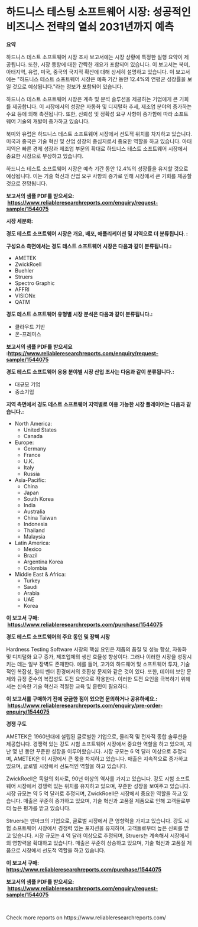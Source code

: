 <p><h1>하드니스 테스팅 소프트웨어 시장: 성공적인 비즈니스 전략의 열쇠 2031년까지 예측</h1></p><p><strong>요약</strong></p>
<p><p>하드니스 테스트 소프트웨어 시장 조사 보고서에는 시장 상황에 특정한 실행 요약이 제공됩니다. 또한, 시장 동향에 대한 간략한 개요가 포함되어 있습니다. 이 보고서는 북미, 아태지역, 유럽, 미국, 중국의 국지적 확산에 대해 상세히 설명하고 있습니다. 이 보고서에는 "하드니스 테스트 소프트웨어 시장은 예측 기간 동안 12.4%의 연평균 성장률을 보일 것으로 예상됩니다."라는 정보가 포함되어 있습니다.</p><p>하드니스 테스트 소프트웨어 시장은 계측 및 분석 솔루션을 제공하는 기업에게 큰 기회를 제공합니다. 이 시장에서의 성장은 자동화 및 디지털화 추세, 제조업 분야의 증가하는 수요 등에 의해 촉진됩니다. 또한, 신뢰성 및 정확성 요구 사항이 증가함에 따라 소프트웨어 기술의 개발이 증가하고 있습니다.</p><p>북미와 유럽은 하드니스 테스트 소프트웨어 시장에서 선도적 위치를 차지하고 있습니다. 미국과 중국은 기술 혁신 및 산업 성장의 중심지로서 중요한 역할을 하고 있습니다. 아태지역은 빠른 경제 성장과 제조업 부문의 확대로 하드니스 테스트 소프트웨어 시장에서 중요한 시장으로 부상하고 있습니다.</p><p>하드니스 테스트 소프트웨어 시장은 예측 기간 동안 12.4%의 성장률을 유지할 것으로 예상됩니다. 이는 기술 혁신과 산업 요구 사항의 증가로 인해 시장에서 큰 기회를 제공할 것으로 전망됩니다.</p></p>
<p><strong>보고서의 샘플 PDF를 받으세요: &nbsp;<a href="https://www.reliableresearchreports.com/enquiry/request-sample/1544075">https://www.reliableresearchreports.com/enquiry/request-sample/1544075</a></strong></p>
<p><strong>시장 세분화:</strong></p>
<p><strong> 경도 테스트 소프트웨어 시장은 개요, 배포, 애플리케이션 및 지역으로 더 분류됩니다. :</strong></p>
<p><strong>구성요소 측면에서는 경도 테스트 소프트웨어 시장은 다음과 같이 분류됩니다.:</strong></p>
<p><ul><li>AMETEK</li><li>ZwickRoell</li><li>Buehler</li><li>Struers</li><li>Spectro Graphic</li><li>AFFRI</li><li>VISIONx</li><li>QATM</li></ul></p>
<p><strong> 경도 테스트 소프트웨어 유형별 시장 분석은 다음과 같이 분류됩니다.:</strong></p>
<p><ul><li>클라우드 기반</li><li>온-프레미스</li></ul></p>
<p><strong>보고서의 샘플 PDF를 받으세요 :<a href="https://www.reliableresearchreports.com/enquiry/request-sample/1544075">https://www.reliableresearchreports.com/enquiry/request-sample/1544075</a></strong></p>
<p><strong> 경도 테스트 소프트웨어 응용 분야별 시장 산업 조사는 다음과 같이 분류됩니다.:</strong></p>
<p><ul><li>대규모 기업</li><li>중소기업</li></ul></p>
<p><strong>지역 측면에서 경도 테스트 소프트웨어 지역별로 이용 가능한 시장 플레이어는 다음과 같습니다.:</strong></p>
<p><ul>
    <li>
        North America:
        <ul>
            <li>United States</li>
            <li>Canada</li>
        </ul>
    </li>
    <li>
        Europe:
        <ul>
            <li>Germany</li>
            <li>France</li>
            <li>U.K.</li>
            <li>Italy</li>
            <li>Russia</li>
        </ul>
    </li>
    <li>
        Asia-Pacific:
        <ul>
            <li>China</li>
            <li>Japan</li>
            <li>South Korea</li>
            <li>India</li>
            <li>Australia</li>
            <li>China Taiwan</li>
            <li>Indonesia</li>
            <li>Thailand</li>
            <li>Malaysia</li>
        </ul>
    </li>
    <li>
        Latin America:
        <ul>
            <li>Mexico</li>
            <li>Brazil</li>
            <li>Argentina Korea</li>
            <li>Colombia</li>
        </ul>
    </li>
    <li>
        Middle East & Africa:
        <ul>
            <li>Turkey</li>
            <li>Saudi</li>
            <li>Arabia</li>
            <li>UAE</li>
            <li>Korea</li>
        </ul>
    </li>
    </ul></p>
<p><strong>이 보고서 구매: &nbsp;<a href="https://www.reliableresearchreports.com/purchase/1544075">https://www.reliableresearchreports.com/purchase/1544075</a></strong></p>
<p><strong>경도 테스트 소프트웨어의 주요 동인 및 장벽 시장</strong></p>
<p><p>Hardness Testing Software 시장의 핵심 요인은 제품의 품질 및 성능 향상, 자동화 및 디지털화 요구 증가, 제조업체의 생산 효율성 향상이다. 그러나 이러한 시장을 성장시키는 데는 일부 장벽도 존재한다. 예를 들어, 고가의 하드웨어 및 소프트웨어 투자, 기술적인 복잡성, 멀티 벤더 환경에서의 호환성 문제와 같은 것이 있다. 또한, 데이터 보안 문제와 규정 준수의 복잡성도 도전 요인으로 작용한다. 이러한 도전 요인을 극복하기 위해서는 신속한 기술 혁신과 적절한 교육 및 훈련이 필요하다.</p></p>
<p><strong>이 보고서를 구매하기 전에 궁금한 점이 있으면 문의하거나 공유하세요.: &nbsp;<a href="https://www.reliableresearchreports.com/enquiry/pre-order-enquiry/1544075">https://www.reliableresearchreports.com/enquiry/pre-order-enquiry/1544075</a></strong></p>
<p><strong>경쟁 구도</strong></p>
<p><p>AMETEK은 1960년대에 설립된 글로벌한 기업으로, 물리적 및 전자적 종합 솔루션을 제공합니다. 경쟁력 있는 강도 시험 소프트웨어 시장에서 중요한 역할을 하고 있으며, 지난 몇 년 동안 꾸준한 성장을 이루어왔습니다. 시장 규모는 6 억 달러 이상으로 추정되며, AMETEK은 이 시장에서 큰 몫을 차지하고 있습니다. 매출은 지속적으로 증가하고 있으며, 글로벌 시장에서 선도적인 역할을 하고 있습니다.</p><p>ZwickRoell은 독일의 회사로, 90년 이상의 역사를 가지고 있습니다. 강도 시험 소프트웨어 시장에서 경쟁력 있는 위치를 유지하고 있으며, 꾸준한 성장을 보여주고 있습니다. 시장 규모는 약 5 억 달러로 추정되며, ZwickRoell은 시장에서 중요한 역할을 하고 있습니다. 매출은 꾸준히 증가하고 있으며, 기술 혁신과 고품질 제품으로 인해 고객들로부터 높은 평가를 받고 있습니다.</p><p>Struers는 덴마크의 기업으로, 글로벌 시장에서 큰 영향력을 가지고 있습니다. 강도 시험 소프트웨어 시장에서 경쟁력 있는 포지션을 유지하며, 고객들로부터 높은 신뢰를 받고 있습니다. 시장 규모는 4 억 달러 이상으로 추정되며, Struers는 계속해서 시장에서의 영향력을 확대하고 있습니다. 매출은 꾸준히 상승하고 있으며, 기술 혁신과 고품질 제품으로 시장에서 선도적 역할을 하고 있습니다.</p></p>
<p><strong>이 보고서 구매: &nbsp; <a href="https://www.reliableresearchreports.com/purchase/1544075">https://www.reliableresearchreports.com/purchase/1544075</a></strong></p>
<p><strong>보고서의 샘플 PDF를 받으세요: &nbsp;<a href="https://www.reliableresearchreports.com/enquiry/request-sample/1544075">https://www.reliableresearchreports.com/enquiry/request-sample/1544075</a></strong><strong></strong></p>
<p>&nbsp;</p>
<p>Check more reports on https://www.reliableresearchreports.com/</p>